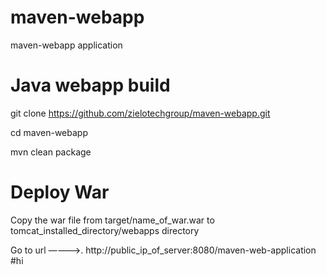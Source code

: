 # maven-webapp
maven-webapp application



# Java webapp build

git clone https://github.com/zielotechgroup/maven-webapp.git

cd maven-webapp

mvn clean package



# Deploy War

Copy the war file from target/name_of_war.war  to tomcat_installed_directory/webapps directory

Go to url ————>.    http://public_ip_of_server:8080/maven-web-application
#hi
